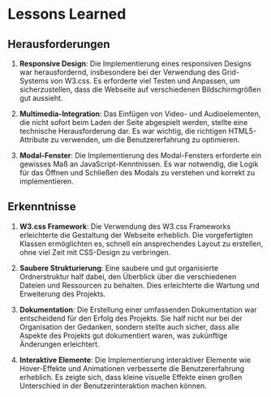 # Lessons Learned

## Herausforderungen

1. **Responsive Design**: Die Implementierung eines responsiven Designs war herausfordernd, insbesondere bei der Verwendung des Grid-Systems von W3.css. Es erforderte viel Testen und Anpassen, um sicherzustellen, dass die Webseite auf verschiedenen Bildschirmgrößen gut aussieht.

2. **Multimedia-Integration**: Das Einfügen von Video- und Audioelementen, die nicht sofort beim Laden der Seite abgespielt werden, stellte eine technische Herausforderung dar. Es war wichtig, die richtigen HTML5-Attribute zu verwenden, um die Benutzererfahrung zu optimieren.

3. **Modal-Fenster**: Die Implementierung des Modal-Fensters erforderte ein gewisses Maß an JavaScript-Kenntnissen. Es war notwendig, die Logik für das Öffnen und Schließen des Modals zu verstehen und korrekt zu implementieren.

## Erkenntnisse

1. **W3.css Framework**: Die Verwendung des W3.css Frameworks erleichterte die Gestaltung der Webseite erheblich. Die vorgefertigten Klassen ermöglichten es, schnell ein ansprechendes Layout zu erstellen, ohne viel Zeit mit CSS-Design zu verbringen.

2. **Saubere Strukturierung**: Eine saubere und gut organisierte Ordnerstruktur half dabei, den Überblick über die verschiedenen Dateien und Ressourcen zu behalten. Dies erleichterte die Wartung und Erweiterung des Projekts.

3. **Dokumentation**: Die Erstellung einer umfassenden Dokumentation war entscheidend für den Erfolg des Projekts. Sie half nicht nur bei der Organisation der Gedanken, sondern stellte auch sicher, dass alle Aspekte des Projekts gut dokumentiert waren, was zukünftige Änderungen erleichtert.

4. **Interaktive Elemente**: Die Implementierung interaktiver Elemente wie Hover-Effekte und Animationen verbesserte die Benutzererfahrung erheblich. Es zeigte sich, dass kleine visuelle Effekte einen großen Unterschied in der Benutzerinteraktion machen können.